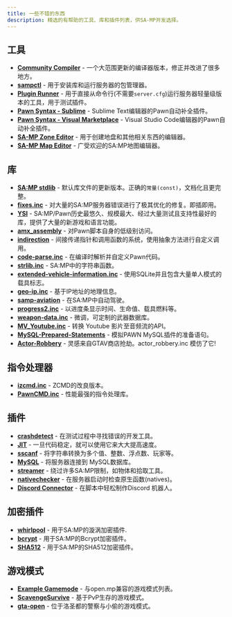 ```yaml
---
title: 一些不错的东西
description: 精选的有帮助的工具、库和插件列表，供SA-MP开发选择。
---
```


## 工具

- **[Community Compiler](https://github.com/pawn-lang/compiler/)** - 一个大范围更新的编译器版本，修正并改进了很多地方。
- **[sampctl](http://sampctl.com/)** - 用于安装库和运行服务器的包管理器。
- **[Plugin Runner](https://github.com/Zeex/samp-plugin-runner/)** - 用于直接从命令行(不需要`server.cfg`)运行服务器轻量级版本的工具，用于测试插件。
- **[Pawn Syntax - Sublime](https://packagecontrol.io/packages/Pawn%20syntax/)** - Sublime Text编辑器的Pawn自动补全插件。
- **[Pawn Syntax - Visual Marketplace](https://marketplace.visualstudio.com/items?itemName=southclaws.vscode-pawn/)** - Visual Studio Code编辑器的Pawn自动补全插件。
- **[SA-MP Zone Editor](https://bitbucket.org/Grimrandomer/samp-zone-editor/downloads/)** - 用于创建地盘和其他相关东西的编辑器。
- **[SA-MP Map Editor](https://github.com/openmultiplayer/archive/raw/master/tools/Map%20Editor.zip)** - 广受欢迎的SA:MP地图编辑器。

## 库

- **[SA:MP stdlib](https://github.com/pawn-lang/samp-stdlib/)** - 默认库文件的更新版本。正确的`常量(const)`，文档化且更完整。
- **[fixes.inc](https://github.com/pawn-lang/sa-mp-fixes/)** - 对大量的SA:MP服务器错误进行了极其优化的修复。即插即用。
- **[YSI](https://github.com/pawn-lang/YSI-Includes/)** - SA:MP/Pawn历史最悠久、规模最大、经过大量测试且支持性最好的库，提供了大量的新游戏和语言功能。
- **[amx_assembly](https://github.com/Zeex/amx_assembly/)** - 对Pawn脚本自身的低级别访问。
- **[indirection](https://github.com/Y-Less/indirection/)** - 间接传递指针和调用函数的系统，使用抽象方法进行自定义调用。
- **[code-parse.inc](https://github.com/Y-Less/code-parse.inc/)** - 在编译时解析并自定义Pawn代码。
- **[strlib.inc](https://github.com/oscar-broman/strlib/)** - SA:MP中的字符串函数。
- **[extended-vehicle-information.inc](https://github.com/Vince0789/sa-mp-extended-vehicle-information/)** - 使用SQLite并且包含大量单人模式的载具标志。
- **[geo-ip.inc](https://github.com/Southclaws/SAMP-geoip/)** - 基于IP地址的地理信息。
- **[samp-aviation](https://github.com/Southclaws/samp-aviation/)** - 在SA:MP中自动驾驶。
- **[progress2.inc](https://github.com/Southclaws/progress2/)** - 以进度条显示时间、生命值、载具燃料等。
- **[weapon-data.inc](https://github.com/Southclaws/samp-weapon-data/)** - 微调，可定制的武器数据库。
- **[MV_Youtube.inc](https://github.com/MichaelBelgium/MV_Youtube)** - 转换 Youtube 影片至音频流的API。
- **[MySQL-Prepared-Statements](https://github.com/PatrickGTR/MySQL-Prepared-Statements)** - 模拟PAWN MySQL插件的准备语句。
- **[Actor-Robbery](https://github.com/PatrickGTR/actor_robbery)** - 灵感来自GTAV商店抢劫。actor_robbery.inc 模仿了它!

## 指令处理器

- **[izcmd.inc](https://github.com/YashasSamaga/I-ZCMD/)** - ZCMD的改良版本。
- **[PawnCMD.inc](https://github.com/katursis/Pawn.CMD/)** - 性能最强的指令处理库。

## 插件

- **[crashdetect](https://github.com/Zeex/samp-plugin-crashdetect/)** - 在测试过程中寻找错误的开发工具。
- **[JIT](https://github.com/Zeex/samp-plugin-jit/)** - 一旦代码稳定，就可以使用它来大大提高速度。
- **[sscanf](https://github.com/Y-Less/sscanf/)** - 将字符串转换为多个值、整数、浮点数、玩家等。
- **[MySQL](https://github.com/pBlueG/SA-MP-MySQL/)** - 将服务器连接到 MySQL数据库。
- **[streamer](https://github.com/samp-incognito/samp-streamer-plugin/)** - 绕过许多SA:MP限制，如物体和拾取工具。
- **[nativechecker](https://github.com/openmultiplayer/archive/raw/master/plugins/nativechecker.zip)** - 在服务器启动时检查原生函数(natives)。
- **[Discord Connector](https://github.com/maddinat0r/samp-discord-connector)** - 在脚本中轻松制作Discord 机器人。

## 加密插件

- **[whirlpool](https://github.com/Southclaws/samp-whirlpool/)** - 用于SA:MP的漩涡加密插件.
- **[bcrypt](https://github.com/LassiR/bcrypt-samp/)** - 用于SA:MP的Bcrypt加密插件。
- **[SHA512](https://github.com/openmultiplayer/archive/raw/master/plugins/SHA512.zip)** - 用于SA:MP的SHA512加密插件。

## 游戏模式

- **[Example Gamemode](https://github.com/openmultiplayer/example-gamemodes)** - 与open.mp兼容的游戏模式列表。
- **[ScavengeSurvive](https://github.com/Southclaws/ScavengeSurvive)** - 基于PvP生存的游戏模式。
- **[gta-open](https://github.com/PatrickGTR/gta-open)** - 位于洛圣都的警察与小偷的游戏模式。